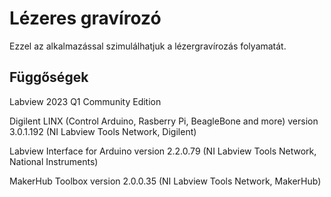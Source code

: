 # Lézeres gravírozó
Ezzel az alkalmazással szimulálhatjuk a lézergravírozás folyamatát.

## Függőségek

Labview 2023 Q1 Community Edition

Digilent LINX (Control Arduino, Rasberry Pi, BeagleBone and more) version 3.0.1.192 (NI Labview Tools Network, Digilent)

Labview Interface for Arduino version 2.2.0.79 (NI Labview Tools Network, National Instruments)

MakerHub Toolbox version 2.0.0.35 (NI Labview Tools Network, MakerHub)